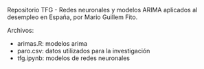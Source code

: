 Repositorio TFG - Redes neuronales y modelos ARIMA aplicados al desempleo en España, por Mario Guillem Fito.

Archivos:

- arimas.R: modelos arima
- paro.csv: datos utilizados para la investigación
- tfg.ipynb: modelos de redes neuronales 
